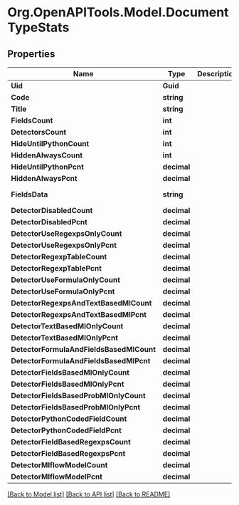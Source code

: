 
# Org.OpenAPITools.Model.DocumentTypeStats

## Properties

Name | Type | Description | Notes
------------ | ------------- | ------------- | -------------
**Uid** | **Guid** |  | 
**Code** | **string** |  | 
**Title** | **string** |  | 
**FieldsCount** | **int** |  | 
**DetectorsCount** | **int** |  | 
**HideUntilPythonCount** | **int** |  | 
**HiddenAlwaysCount** | **int** |  | 
**HideUntilPythonPcnt** | **decimal** |  | 
**HiddenAlwaysPcnt** | **decimal** |  | 
**FieldsData** | **string** |  | [optional] [readonly] 
**DetectorDisabledCount** | **decimal** |  | 
**DetectorDisabledPcnt** | **decimal** |  | 
**DetectorUseRegexpsOnlyCount** | **decimal** |  | 
**DetectorUseRegexpsOnlyPcnt** | **decimal** |  | 
**DetectorRegexpTableCount** | **decimal** |  | 
**DetectorRegexpTablePcnt** | **decimal** |  | 
**DetectorUseFormulaOnlyCount** | **decimal** |  | 
**DetectorUseFormulaOnlyPcnt** | **decimal** |  | 
**DetectorRegexpsAndTextBasedMlCount** | **decimal** |  | 
**DetectorRegexpsAndTextBasedMlPcnt** | **decimal** |  | 
**DetectorTextBasedMlOnlyCount** | **decimal** |  | 
**DetectorTextBasedMlOnlyPcnt** | **decimal** |  | 
**DetectorFormulaAndFieldsBasedMlCount** | **decimal** |  | 
**DetectorFormulaAndFieldsBasedMlPcnt** | **decimal** |  | 
**DetectorFieldsBasedMlOnlyCount** | **decimal** |  | 
**DetectorFieldsBasedMlOnlyPcnt** | **decimal** |  | 
**DetectorFieldsBasedProbMlOnlyCount** | **decimal** |  | 
**DetectorFieldsBasedProbMlOnlyPcnt** | **decimal** |  | 
**DetectorPythonCodedFieldCount** | **decimal** |  | 
**DetectorPythonCodedFieldPcnt** | **decimal** |  | 
**DetectorFieldBasedRegexpsCount** | **decimal** |  | 
**DetectorFieldBasedRegexpsPcnt** | **decimal** |  | 
**DetectorMlflowModelCount** | **decimal** |  | 
**DetectorMlflowModelPcnt** | **decimal** |  | 

[[Back to Model list]](../README.md#documentation-for-models)
[[Back to API list]](../README.md#documentation-for-api-endpoints)
[[Back to README]](../README.md)

